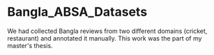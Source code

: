 # Bangla_ABSA_Datasets

We had collected Bangla reviews from two different domains (cricket, restaurant) and annotated it manually.
This work was the part of my master's thesis.
